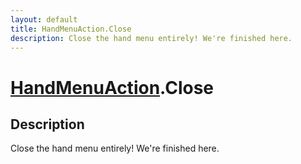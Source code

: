 ```yaml
---
layout: default
title: HandMenuAction.Close
description: Close the hand menu entirely! We're finished here.
---
```

# [HandMenuAction]({{site.url}}/Pages/Reference/HandMenuAction.html).Close

## Description
Close the hand menu entirely! We're finished here.

